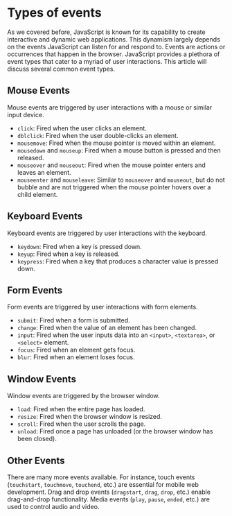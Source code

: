 # Types of events

As we covered before, JavaScript is known for its capability to create interactive and dynamic web applications. This dynamism largely depends on the events JavaScript can listen for and respond to. Events are actions or occurrences that happen in the browser. JavaScript provides a plethora of event types that cater to a myriad of user interactions. This article will discuss several common event types.

## Mouse Events

Mouse events are triggered by user interactions with a mouse or similar input device.

- `click`: Fired when the user clicks an element.
- `dblclick`: Fired when the user double-clicks an element.
- `mousemove`: Fired when the mouse pointer is moved within an element.
- `mousedown` and `mouseup`: Fired when a mouse button is pressed and then released.
- `mouseover` and `mouseout`: Fired when the mouse pointer enters and leaves an element.
- `mouseenter` and `mouseleave`: Similar to `mouseover` and `mouseout`, but do not bubble and are not triggered when the mouse pointer hovers over a child element.

## Keyboard Events

Keyboard events are triggered by user interactions with the keyboard.

- `keydown`: Fired when a key is pressed down.
- `keyup`: Fired when a key is released.
- `keypress`: Fired when a key that produces a character value is pressed down.

## Form Events

Form events are triggered by user interactions with form elements.

- `submit`: Fired when a form is submitted.
- `change`: Fired when the value of an element has been changed.
- `input`: Fired when the user inputs data into an `<input>`, `<textarea>`, or `<select>` element.
- `focus`: Fired when an element gets focus.
- `blur`: Fired when an element loses focus.

## Window Events

Window events are triggered by the browser window.

- `load`: Fired when the entire page has loaded.
- `resize`: Fired when the browser window is resized.
- `scroll`: Fired when the user scrolls the page.
- `unload`: Fired once a page has unloaded (or the browser window has been closed).

## Other Events

There are many more events available. For instance, touch events (`touchstart`, `touchmove`, `touchend`, etc.) are essential for mobile web development. Drag and drop events (`dragstart`, `drag`, `drop`, etc.) enable drag-and-drop functionality. Media events (`play`, `pause`, `ended`, etc.) are used to control audio and video.